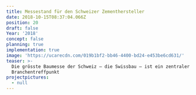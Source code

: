 ```yaml
---
title: Messestand für den Schweizer Zementhersteller
date: 2018-10-15T08:37:04.066Z
position: 20
draft: false
Year: '2018'
concept: false
planning: true
implementation: true
image: 'https://ucarecdn.com/019b1bf2-bb46-4400-bd24-e453be6cd631/'
teaser: >-
  Die grösste Baumesse der Schweiz — die Swissbau — ist ein zentraler
  Branchentreffpunkt
projectpictures:
  - null
---
```



